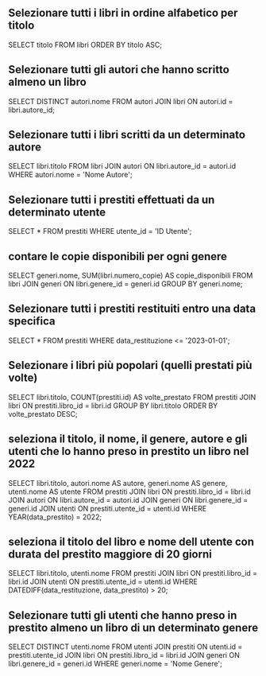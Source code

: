 ## Selezionare tutti i libri in ordine alfabetico per titolo

SELECT titolo FROM libri ORDER BY titolo ASC;

## Selezionare tutti gli autori che hanno scritto almeno un libro

SELECT DISTINCT autori.nome FROM autori
JOIN libri ON autori.id = libri.autore_id;

## Selezionare tutti i libri scritti da un determinato autore

SELECT libri.titolo FROM libri
JOIN autori ON libri.autore_id = autori.id
WHERE autori.nome = 'Nome Autore';

## Selezionare tutti i prestiti effettuati da un determinato utente

SELECT \* FROM prestiti
WHERE utente_id = 'ID Utente';

## contare le copie disponibili per ogni genere

SELECT generi.nome, SUM(libri.numero_copie) AS copie_disponibili FROM libri
JOIN generi ON libri.genere_id = generi.id
GROUP BY generi.nome;

## Selezionare tutti i prestiti restituiti entro una data specifica

SELECT \* FROM prestiti
WHERE data_restituzione <= '2023-01-01';

## Selezionare i libri più popolari (quelli prestati più volte)

SELECT libri.titolo, COUNT(prestiti.id) AS volte_prestato FROM prestiti
JOIN libri ON prestiti.libro_id = libri.id
GROUP BY libri.titolo
ORDER BY volte_prestato DESC;

## seleziona il titolo, il nome, il genere, autore e gli utenti che lo hanno preso in prestito un libro nel 2022

SELECT libri.titolo, autori.nome AS autore, generi.nome AS genere, utenti.nome AS utente
FROM prestiti
JOIN libri ON prestiti.libro_id = libri.id
JOIN autori ON libri.autore_id = autori.id
JOIN generi ON libri.genere_id = generi.id
JOIN utenti ON prestiti.utente_id = utenti.id
WHERE YEAR(data_prestito) = 2022;

## seleziona il titolo del libro e nome dell utente con durata del prestito maggiore di 20 giorni

SELECT libri.titolo, utenti.nome
FROM prestiti
JOIN libri ON prestiti.libro_id = libri.id
JOIN utenti ON prestiti.utente_id = utenti.id
WHERE DATEDIFF(data_restituzione, data_prestito) > 20;

## Selezionare tutti gli utenti che hanno preso in prestito almeno un libro di un determinato genere

SELECT DISTINCT utenti.nome
FROM utenti
JOIN prestiti ON utenti.id = prestiti.utente_id
JOIN libri ON prestiti.libro_id = libri.id
JOIN generi ON libri.genere_id = generi.id
WHERE generi.nome = 'Nome Genere';
